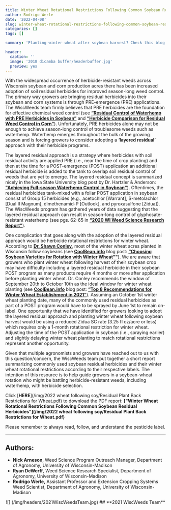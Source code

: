 ```yaml
---
title: Winter Wheat Rotational Restrictions Following Common Soybean Residual Herbicides
author: Rodrigo Werle
date: '2022-04-08'
slug: winter-wheat-rotational-restrictions-following-common-soybean-residual-herbicides
categories: []
tags: []

summary: 'Planting winter wheat after soybean harvest? Check this blog post for information on winter wheat rotational restrictions following commonly used soybean herbicides.'

header:
  caption: ''
  image: '2018 dicamba buffer/headerbuffer.jpg'
  preview: yes
---
```


With the widespread occurrence of herbicide-resistant weeds across Wisconsin soybean and corn production acres there has been increased adoption of soil residual herbicides for improved season-long weed control. The primary way growers are bringing residual herbicides into their soybean and corn systems is through PRE-emergence (PRE) applications. The WiscWeeds team firmly believes that PRE herbicides are the foundation for effective chemical weed control (see **[“Residual Control of Waterhemp with PRE Herbicides in Soybean”](https://www.wiscweeds.info/img/2018%202019%20waterhemp%20challenge/PreEmergence_waterhempFINAL.pdf)** and **[“Herbicide Comparison for Residual Weed Control in Corn”](https://www.wiscweeds.info/img/2021%20PMU%20Handouts/2021%20WiscWeeds%20Herbicide%20Comparison%20for%20Residual%20Weed%20Control%20in%20Corn.pdf)**). Unfortunately, PRE herbicides alone may not be enough to achieve season-long control of troublesome weeds such as waterhemp. Waterhemp emerges throughout the bulk of the growing season and is forcing growers to consider adopting a **‘layered residual’** approach with their herbicide programs. 

The layered residual approach is a strategy where herbicides with soil residual activity are applied PRE (i.e., near the time of crop planting) and then at the time for a POST-emergence (POST) application an additional residual herbicide is added to the tank to overlap soil residual control of weeds that are yet to emerge. The layered residual concept is summarized nicely in the Iowa State University blog post by Dr. Hartzler & Anderson: **["Achieving Full-season Waterhemp Control in Soybean"](https://crops.extension.iastate.edu/cropnews/2019/02/achieving-full-season-waterhemp-control-soybean)**). Oftentimes, the residual herbicides tank-mixed with a foliar POST application in soybean consist of Group 15 herbicides (e.g., acetochlor [Warrant], S-metolachlor [Dual II Magnum], dimethenamid-P [Outlook], and pyroxasulfone [Zidua]). The WiscWeeds program has gathered years of data suggesting that the layered residual approach can result in season-long control of glyphosate-resistant waterhemp (see pgs. 62-65 in **[“2020 WI Weed Science Research Report”](https://www.wiscweeds.info/img/2020%20Research%20Report/2020%20Wisconsin%20Weed%20science%20Research%20Report.pdf)**).

One complication that goes along with the adoption of the layered residual approach would be herbicide rotational restrictions for winter wheat. According to **[Dr. Shawn Conley](https://agronomy.wisc.edu/shawn-conley/)**, most of the winter wheat acres planted in Wisconsin follow soybeans (see **[CoolBean.info](https://coolbean.info/)** blog post: **[“Choosing Soybean Varieties for Rotation with Winter Wheat""](https://coolbean.info/wp-content/uploads/sites/3/2021/01/EarlySoybeanWheat_Final.pdf)**). We are aware that growers who plant winter wheat following harvest of their soybean crop may have difficulty including a layered residual herbicide in their soybean POST program as many products require 4 months or more after application before planting winter wheat. Dr. Conley recommends the window of September 20th to October 10th as the ideal window for winter wheat planting (see **[CoolBean.info](https://coolbean.info/)** blog post: **[“Top 8 Recommendations for Winter Wheat Establishment in 2021”](https://coolbean.info/wp-content/uploads/sites/3/2021/09/Top-8-Wheat-recs_21.pdf)**). Assuming an October 1st winter wheat planting date, many of the commonly used residual herbicides as part of a POST program would have to be sprayed by June 1st to remain on-label. One opportunity that we have identified for growers looking to adopt the layered residual approach and planting winter wheat following soybean harvest would be using a reduced Zidua SC rate (3.25 fl oz/acre or less) which requires only a 1-month rotational restriction for winter wheat. Adjusting the time of the POST application in soybean (i.e., spraying earlier) and slightly delaying winter wheat planting to match rotational restrictions represent another opportunity. 

Given that multiple agronomists and growers have reached out to us with this question/concern, the WiscWeeds team put together a short report summarizing commonly used soybean residual herbicides and their winter wheat rotational restrictions according to their respective labels. The intention of this resource is to help guide growers in a soybean-wheat rotation who might be battling herbicide-resistant weeds, including waterhemp, with herbicide selection.    

Click [**HERE**](/img/2022 wheat following soy/Residual Plant Back Restrictions for Wheat.pdf) to download the PDF report: **["Winter Wheat Rotational Restrictions Following Common Soybean Residual Herbicides"](/img/2022 wheat following soy/Residual Plant Back Restrictions for Wheat.pdf)**

Please remember to always read, follow, and understand the pesticide label. 
_____ 
## **Authors**:   
+ **Nick Arneson**, Weed Science Program Outreach Manager, Department of Agronomy, University of Wisconsin-Madison
+ **Ryan DeWerff**, Weed Science Research Specialist, Department of Agronomy, University of Wisconsin-Madison 
+ **Rodrigo Werle,** Assistant Professor and Extension Cropping Systems Weed Scientist, Department of Agronomy, University of Wisconsin-Madison 

<center>![] (/img/headers/2021WiscWeedsTeam.jpg)
## **2021 WiscWeeds Team** 
</center> 
